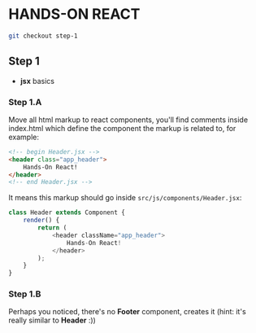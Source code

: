 # HANDS-ON REACT

```sh
git checkout step-1
```

## Step 1

- **jsx** basics

### Step 1.A

Move all html markup to react components, you'll find comments inside index.html
which define the component the markup is related to, for example:

```html
<!-- begin Header.jsx -->
<header class="app_header">
    Hands-On React!
</header>
<!-- end Header.jsx -->
```

It means this markup should go inside `src/js/components/Header.jsx`:

```javascript
class Header extends Component {
    render() {
        return (
            <header className="app_header">
                Hands-On React!
            </header>
        );
    }
}
```

### Step 1.B

Perhaps you noticed, there's no **Footer** component,
creates it (hint: it's really similar to **Header** :))
